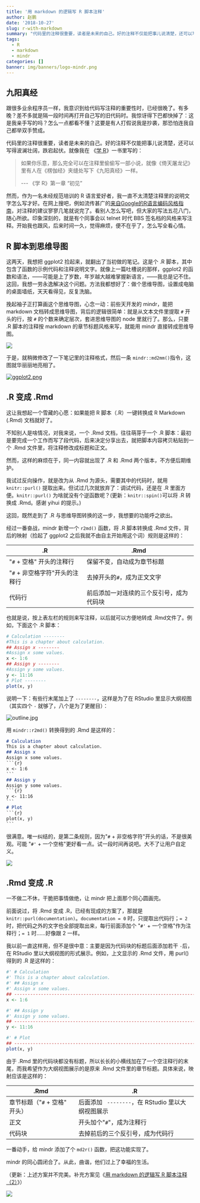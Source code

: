 ```yaml
---
title: '用 markdown 的逻辑写 R 脚本注释'
author: 赵鹏
date: '2018-10-27'
slug: r-with-markdown
summary: "代码里的注释很重要，读者是未来的自己。好的注释不仅能把事儿说清楚，还可以写得波澜壮阔，跌宕起伏。"
tags:
  - R
  - markdown
  - mindr
categories: []
banner: img/banners/logo-mindr.png
---
```



## 九阳真经

跟很多业余程序员一样，我意识到给代码写注释的重要性时，已经很晚了。有多晚？差不多就是隔一段时间再打开自己写的旧代码时。我惊讶得下巴都快掉了：这是我亲手写的吗？怎么一点都看不懂？这要是有人打假说我是抄袭，那恐怕连我自己都举双手赞成。

代码里的注释很重要，读者是未来的自己。好的注释不仅能把事儿说清楚，还可以写得波澜壮阔，跌宕起伏。就像我在 《[学 R](https://xuer.pzhao.org)》一书里写的：

> 如果你乐意，那么完全可以在注释里偷偷写一部小说，就像《倚天屠龙记》里有人在《楞伽经》夹缝处写下《九阳真经》一样。
>
> --- 《学 R》第一章 “初见”

<!--more-->


然而，作为一名未经规范培训的 R 语言爱好者，我一直不太清楚注释里的说明文字怎么写才好。在网上搜吧，例如流传甚广的[来自Google的R语言编码风格指南](https://nanx.me/rstyle/)，对注释的建议寥寥几笔就说完了。看别人怎么写吧，但大家的写法五花八门，随心所欲。印象深刻的，就是有个同事会以 telnet 时代 BBS 签名档的风格来写注释。开始我也跟风，后来时间一久，觉得麻烦，便不在乎了，怎么写全看心情。

## R 脚本到思维导图

这两天，我想把 ggplot2 捡起来，就翻出了当初做的笔记。这是个 .R  脚本，其中包含了函数的示例代码和注释说明文字。就像上一篇吐槽说的那样，ggplot2 的函数和语法，——可能是上了岁数，年岁越大越难掌握新语言，——我总是记不住。这回，我想一劳永逸解决这个问题。方法我都想好了：做个思维导图，设置成电脑的桌面墙纸，天天看得见，反复洗脑。

挽起袖子正打算画这个思维导图，心念一动：前些天开发的 mindr，能把 markdown 文档转成思维导图，背后的逻辑很简单：就是从文本文件里提取 `#` 开头的行，按 `#` 的个数来确定层次，套进思维导图的 node 里就行了。那么，只要 .R 脚本的注释按 markdown 的章节标题风格来写，就能用 mindr 直接转成思维导图。

![](https://github.com/pzhaonet/mindr/raw/master/showcase/mindr_concept1.png)

于是，就稍微修改了一下笔记里的注释格式，然后一条 `mindr::md2mm()`指令，这图就华丽丽地亮相了。

[![ggplot2.png](https://cdn.steemitimages.com/DQmPgyzj2sd7gWLQNKC8wgmCZsZtev2o93qH4tW84a6Aeai/ggplot2.png)](https://cdn.steemitimages.com/DQmPgyzj2sd7gWLQNKC8wgmCZsZtev2o93qH4tW84a6Aeai/ggplot2.png)

## .R 变成 .Rmd 

这让我想起一个雪藏的心愿：如果能把 R 脚本（.R）一键转换成 R Markdown (.Rmd) 文档就好了。

不知别人是啥情况，对我来说，一个 .Rmd 文档，往往萌芽于一个 .R 脚本：最初是要完成一个工作而写了段代码，后来决定分享出去，就把脚本内容拷贝粘贴到一个 .Rmd 文件里，将注释修改成标题和正文。

然而，这样的麻烦在于，同一内容就出现了 .R  和 .Rmd 两个版本，不方便后期维护。

我试过反向操作，就是改为从 .Rmd 为源头，需要其中的代码时，就用 `knitr::purl()` 提取出来。但试过几次就放弃了：调试代码，还是在 .R 里面方便。`knitr::purl()` 为啥就没有个逆函数呢？(更新：`knitr::spin()`可以将 .R 转换成 .Rmd。感谢 yihui 的提示。)

这回，既然走到了 .R 与思维导图转换的这一步，我想要的功能呼之欲出。

经过一番奋战，mindr 新增一个 `r2md()` 函数，将 .R 脚本转换成 .Rmd 文件，背后的映射（捡起了 ggplot2 之后我就不由自主开始用这个词）规则是这样的：

| .R                             | .Rmd                                     |
| ------------------------------ | ---------------------------------------- |
| "`#` + 空格" 开头的注释行      | 保留不变，自动成为章节标题               |
| "`#` + 非空格字符"开头的注释行 | 去掉开头的`#`，成为正文文字              |
| 代码行                         | 前后添加一对连续的三个反引号，成为代码块 |

也就是说，按上表左栏的规则来写注释，以后就可以方便地转成 .Rmd文件了。例如，下面这个 .R 脚本：

```R
# Calculation --------
#This is a chapter about calculation.
## Assign x --------
#Assign x some values.
x <- 1:6
## Assign y --------
#Assign y some values.
y <- 11:16
# Plot --------
plot(x, y)
```

说明一下：有些行末尾加上了 `--------`，这样是为了在 RStudio 里显示大纲视图（其实四个 `-` 就够了，八个是为了更醒目）：

![outline.jpg](https://cdn.steemitimages.com/DQmaUZ5poerko6956f4j6FvEAmzo2GRdb231aQ8GxmpBKUD/outline.jpg)

用 `mindr::r2md()` 转换得到的 .Rmd 是这样的：

```markdown
# Calculation
This is a chapter about calculation.
## Assign x
Assign x some values.
​```{r}
x <- 1:6
​```
## Assign y
Assign y some values.
​```{r}
y <- 11:16
​```
# Plot
​```{r}
plot(x, y)
​```
```



很满意。唯一纠结的，是第二条规则，因为"`#` + 非空格字符"开头的话，不是很美观。可能 "`#'` + 一个空格"更好看一点。试一段时间再说吧。大不了让用户自定义。



![](https://github.com/pzhaonet/mindr/raw/master/showcase/mindr_concept2.png)

## .Rmd 变成 .R

一不做二不休，干脆把事情做绝，让 mindr 把上面那个同心圆画完。

前面说过，将 .Rmd 变成 .R，已经有现成的方案了，那就是 `knitr::purl(documentation)`。`documentation = 0` 时，只提取出代码行；`= 2` 时，把代码之外的文字也全部提取出来，每行前面添加个 "`#'` + 一个空格"作为注释行；`= 1` 时……好像跟 2 一样。

我以前一直这样用，但不是很中意：主要是因为代码块的标题后面添加若干 `-`后，在 RStudio 里以大纲视图的形式展示。例如，上文显示的 .Rmd 文件，用 purl() 得到的 .R 是这样的：

```r
#' # Calculation
#' This is a chapter about calculation.
#' ## Assign x
#' Assign x some values.
## ------------------------------------------------------------------------
x <- 1:6

#' ## Assign y
#' Assign y some values.
## ------------------------------------------------------------------------
y <- 11:16

#' # Plot
## ------------------------------------------------------------------------
plot(x, y)
```

由于 .Rmd 里的代码块都没有标题，所以长长的小横线加在了一个空注释行的末尾，而我希望作为大纲视图展示的是原来 .Rmd 文件里的章节标题。具体来说，映射应该是这样的：

| .Rmd                          | .R                                                |
| ----------------------------- | ------------------------------------------------- |
| 章节标题（"`#` + 空格" 开头） | 后面添加 ` --------`，在 RStudio 里以大纲视图展示 |
| 正文                          | 开头加个"`#`"，成为注释行                         |
| 代码块                        | 去掉前后的三个反引号，成为代码行                  |

一番动手，给 mindr 添加了个 `md2r()` 函数，把这功能实现了。

mindr 的同心圆闭合了。从此，曲谐，他们过上了幸福的生活。

（更新：上述方案并不完美。补充方案见《[用 markdown 的逻辑写 R 脚本注释（2）](http://www.pzhao.org/zh/post/r-with-markdown2/)》）

![](https://github.com/pzhaonet/mindr/raw/master/showcase/mindr_concept.png)

